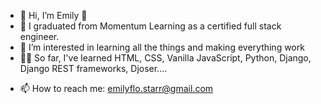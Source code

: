 - 👋 Hi, I’m Emily 🌟
- 🌱 I graduated from Momentum Learning as a certified full stack engineer.
- 👀 I’m interested in learning all the things and making everything work
- 👩‍💻 So far, I've learned HTML, CSS, Vanilla JavaScript, Python, Django, Django REST frameworks, Djoser....
<!-- - 💞️ I’m looking to collaborate on ... -->
- 📫 How to reach me: emilyflo.starr@gmail.com

<!---
emilyflo/emilyflo is a ✨ special ✨ repository because its `README.md` (this file) appears on your GitHub profile.
You can click the Preview link to take a look at your changes.
--->
